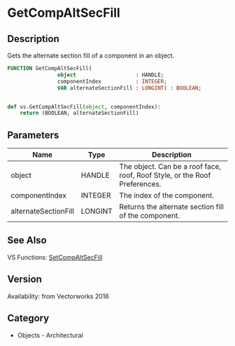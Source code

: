 # GetCompAltSecFill

## Description
Gets the alternate section fill of a component in an object.

```pascal
FUNCTION GetCompAltSecFill(
				object                   : HANDLE;
				componentIndex           : INTEGER;
				VAR alternateSectionFill : LONGINT) : BOOLEAN;
```

```python

def vs.GetCompAltSecFill(object, componentIndex):
    return (BOOLEAN, alternateSectionFill)
```

## Parameters
|Name|Type|Description|
|---|---|---|
|object|HANDLE|The object. Can be a roof face, roof, Roof Style, or the Roof Preferences.|
|componentIndex|INTEGER|The index of the component.|
|alternateSectionFill|LONGINT|Returns the alternate section fill of the component.|

## See Also
VS Functions:
[SetCompAltSecFill](SetCompAltSecFill.md)

## Version
Availability: from Vectorworks 2016
## Category
* Objects - Architectural

